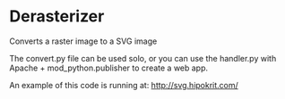 Derasterizer
============

Converts a raster image to a SVG image

The convert.py file can be used solo, or you can use the handler.py with Apache + mod_python.publisher to create a web app.

An example of this code is running at: http://svg.hipokrit.com/


